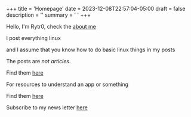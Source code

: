 +++
title = 'Homepage'
date = 2023-12-08T22:57:04-05:00
draft = false
description = ''
summary = ' '
+++

Hello, I'm Rytr0, check the [about me](/about)

I post everything linux

and I assume that you know how to do basic linux things in my posts

The posts are *not articles*.

Find them [here](/post) 

For resources to understand an app or something

Find them [here](/resources)

Subscribe to my news letter [here](https://rytr0.substack.com/)
